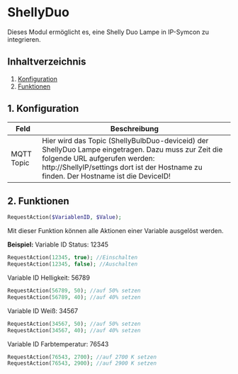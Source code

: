 # ShellyDuo
   Dieses Modul ermöglicht es, eine Shelly Duo Lampe in IP-Symcon zu integrieren.
     
   ## Inhaltverzeichnis
   1. [Konfiguration](#1-konfiguration)
   2. [Funktionen](#2-funktionen)
   
   ## 1. Konfiguration
   
   Feld | Beschreibung
   ------------ | ----------------
   MQTT Topic | Hier wird das Topic (ShellyBulbDuo-deviceid) der ShellyDuo Lampe eingetragen. Dazu muss zur Zeit die folgende URL aufgerufen werden: http://ShellyIP/settings dort ist der Hostname zu finden. Der Hostname ist die DeviceID!
   
   ## 2. Funktionen

   ```php
   RequestAction($VariablenID, $Value);
   ```

   Mit dieser Funktion können alle Aktionen einer Variable ausgelöst werden.
   
   **Beispiel:**
   Variable ID Status: 12345
   ```php
   RequestAction(12345, true); //Einschalten
   RequestAction(12345, false); //Auschalten
   ```

   Variable ID Helligkeit: 56789
   ```php
   RequestAction(56789, 50); //auf 50% setzen
   RequestAction(56789, 40); //auf 40% setzen
   ```

   Variable ID Weiß: 34567
   ```php
   RequestAction(34567, 50); //auf 50% setzen
   RequestAction(34567, 40); //auf 40% setzen
   ```

   Variable ID Farbtemperatur: 76543
   ```php
   RequestAction(76543, 2700); //auf 2700 K setzen
   RequestAction(76543, 2900); //auf 2900 K setzen
   ```